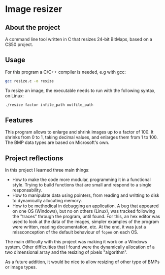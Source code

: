 # Image resizer

## About the project

A command line tool written in C that resizes 24-bit BitMaps, based on a CS50 project.

## Usage

For this program a C/C++ compiler is needed, e.g with gcc:

```bash
gcc resize.c -o resize
```

To resize an image, the executable needs to run with the following syntax, on Linux:

```bash
./resize factor infile_path outfile_path
```

## Features

This program allows to enlarge and shrink images up to a factor of 100. It shrinks from 0 to 1, taking decimal values, and enlarges them from 1 to 100. The BMP data types are based on Microsoft's own.

## Project reflections

In this project I learned three main things:

- How to make the code more modular, programming it in a functional style. Trying to build functions that are small and respond to a single responsability.
- How to manipulate data using pointers, from reading and writting to disk to dynamically allocating memory.
- How to be methodical in debugging an application. A bug that appeared on one OS (Windows), but no on others (Linux), was tracked following the "traces" through the program, until found. For this, an hex editor was used to look at the data of the images, simpler examples of the program were written, reading documentation, etc. At the end, it was just a missconception of the default behaviour of `fopen` on each OS.

The main difficulty with this project was making it work on a Windows system. Other difficulties that I found were the dynamically allocation of a two dimensional array and the resizing of pixels "algorithm".

As a future addition, it would be nice to allow resizing of other type of BMPs or image types.
